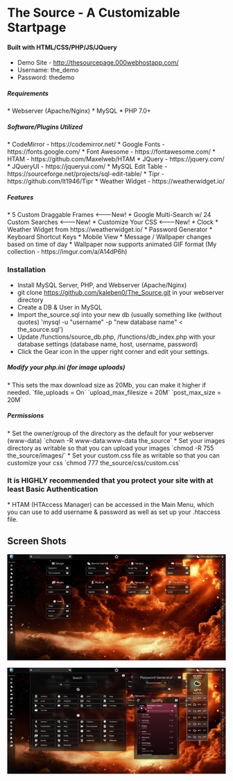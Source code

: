 <h1>The Source - A Customizable Startpage</h1>

<h4>Built with HTML/CSS/PHP/JS/JQuery</h4>

* Demo Site - http://thesourcepage.000webhostapp.com/
* Username:  the_demo
* Password: thedemo

<h5>Requirements</h5>
* Webserver (Apache/Nginx)
* MySQL
* PHP 7.0+

<h5>Software/Plugins Utilized</h5>
* CodeMirror - https://codemirror.net/
* Google Fonts - https://fonts.google.com/
* Font Awesome - https://fontawesome.com/
* HTAM - https://github.com/Maxelweb/HTAM
* JQuery - https://jquery.com/
* JQueryUI - https://jqueryui.com/
* MySQL Edit Table - https://sourceforge.net/projects/sql-edit-table/
* Tipr - https://github.com/lt1946/Tipr
* Weather Widget - https://weatherwidget.io/

<h5>Features</h5>
* 5 Custom Draggable Frames <---New!
* Google Multi-Search w/ 24 Custom Searches <---New!
* Customize Your CSS <---New!
* Clock
* Weather Widget from https://weatherwidget.io/
* Password Generator
* Keyboard Shortcut Keys
* Mobile View
* Message / Wallpaper changes based on time of day
* Wallpaper now supports animated GIF format (My collection - https://imgur.com/a/A14dP6h)

<h3>Installation</h3>

* Install MySQL Server, PHP, and Webserver (Apache/Nginx)
* git clone https://github.com/kaleben0/The_Source.git in your webserver directory
* Create a DB & User in MySQL
* Import the_source.sql into your new db (usually something like (without quotes) 'mysql -u "username" -p "new database name" < the_source.sql')
* Update /functions/source_db.php, /functions/db_index.php with your database settings (database name, host, username, password)
* Click the Gear icon in the upper right corner and edit your settings.

<h5>Modify your php.ini (for image uploads)</h5>
* This sets the max download size as 20Mb, you can make it higher if needed.
`file_uploads = On`
`upload_max_filesize = 20M`
`post_max_size = 20M`

<h5>Permissions</h5>
* Set the owner/group of the directory as the default for your webserver (www-data)
`chown -R www-data:www-data the_source`
* Set your images directory as writable so that you can upload your images
`chmod -R 755 the_source/images/`
* Set your custom.css file as writable so that you can customize your css
`chmod 777 the_source/css/custom.css`

<h3>It is HIGHLY recommended that you protect your site with at least Basic Authentication </h3>
* HTAM (HTAccess Manager) can be accessed in the Main Menu, which you can use to add username & password as well as set up your .htaccess file.

<h2>Screen Shots</h2>

![SS1](/screenshots/capture-main.png)

![SS2](/screenshots/capture-search.png)
